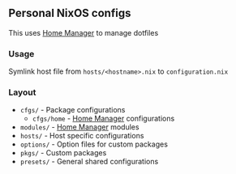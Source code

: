 ## Personal NixOS configs

This uses [Home Manager](https://github.com/rycee/home-manager) to manage
dotfiles

### Usage
Symlink host file from `hosts/<hostname>.nix` to `configuration.nix`

### Layout
- `cfgs/` - Package configurations
  - `cfgs/home` - [Home Manager](https://github.com/rycee/home-manager) configurations
- `modules/` - [Home Manager](https://github.com/rycee/home-manager) modules
- `hosts/` - Host specific configurations
- `options/` - Option files for custom packages
- `pkgs/` - Custom packages
- `presets/` - General shared configurations
